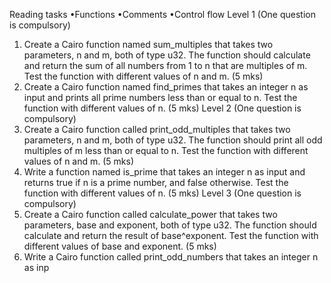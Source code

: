 Reading tasks
•Functions
•Comments
•Control flow
Level 1 (One question is compulsory)
1. Create a Cairo function named sum_multiples that takes two parameters, n and m, both of
type u32. The function should calculate and return the sum of all numbers from 1 to n that are
multiples of m. Test the function with different values of n and m. (5 mks)
2. Create a Cairo function named find_primes that takes an integer n as input and prints all
prime numbers less than or equal to n. Test the function with different values of n. (5 mks)
Level 2 (One question is compulsory)
1. Create a Cairo function called print_odd_multiples that takes two parameters, n and m,
both of type u32. The function should print all odd multiples of m less than or equal to n. Test
the function with different values of n and m. (5 mks)
2. Write a function named is_prime that takes an integer n as input and returns true if n is a
prime number, and false otherwise. Test the function with different values of n. (5 mks)
Level 3 (One question is compulsory)
1. Create a Cairo function called calculate_power that takes two parameters, base and
exponent, both of type u32. The function should calculate and return the result of
base^exponent. Test the function with different values of base and exponent. (5 mks)
2. Write a Cairo function called print_odd_numbers that takes an integer n as inp